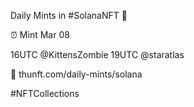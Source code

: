 Daily Mints in #SolanaNFT 🚀

⏰ Mint Mar 08

16UTC @KittensZombie
19UTC @staratlas

🔗 thunft.com/daily-mints/solana

#NFTCollections